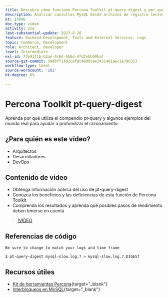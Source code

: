 ```yaml
---
title: Descubra cómo funciona Percona Toolkit pt-query-digest y por qué se utiliza
description: Analizar consultas MySQL desde archivos de registro lentos, generales y binarios. También puede analizar consultas de `SHOW PROCESSLIST` y datos de protocolo MySQL de tcpdump.
kt: 13846
doc-type: video
activity: use
last-substantial-update: 2023-8-28
feature: Backend Development, Tools and External Services, Logs
topic: Commerce, Development
role: Architect, Developer
level: Intermediate
exl-id: 77e91f1b-b3ae-4c6d-bb6d-4fd7ebbb0baf
source-git-commit: 598bff1fd2cefdc449d5ae3431401aec1e796313
workflow-type: tm+mt
source-wordcount: '102'
ht-degree: 0%

---
```


# Percona Toolkit pt-query-digest

Aprenda por qué utiliza el compendio pt-query y algunos ejemplos del mundo real para ayudar a profundizar el razonamiento.

## ¿Para quién es este vídeo?

- Arquitectos
- Desarrolladores
- DevOps

## Contenido de vídeo

- Obtenga información acerca del uso de pt-query-digest
- Conozca los beneficios y las deficiencias de esta función de Percona Toolkit
- Comprenda los resultados y aprenda qué posibles pasos de rendimiento deben tenerse en cuenta

>[!VIDEO](https://video.tv.adobe.com/v/3423480?learn=on)

## Referencias de código

```MYSQL
Be sure to change to match your logs and time frame

$ pt-query-digest mysql-slow.log.7 > mysql-slow.log.7.DIGEST
```

## Recursos útiles

- [Kit de herramientas Percona](https://docs.percona.com/percona-toolkit/pt-query-digest.html){target="_blank"}
- [Interbloqueos en MySQL](https://experienceleague.adobe.com/docs/commerce-knowledge-base/kb/troubleshooting/database/deadlocks-in-mysql.html){target="_blank"}
